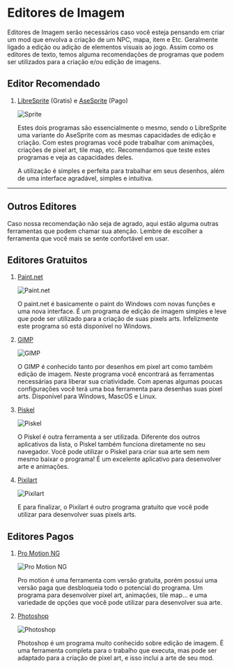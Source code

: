 # Editores de Imagem

Editores de Imagem serão necessários caso você esteja pensando em criar um mod que envolva a criação de um NPC, mapa, item e Etc. Geralmente ligado a edição ou adição de elementos visuais ao jogo. Assim como os editores de texto, temos alguma recomendações de programas que podem ser utilizados para a criação e/ou edição de imagens.

## Editor Recomendado

1. [LibreSprite](https://libresprite.github.io/#!/) (Gratis) e [AseSprite](https://www.aseprite.org/) (Pago)

    ![Sprite](https://cdn.discordapp.com/attachments/1065426581163606027/1125467952993546400/pcImage.png)

    Estes dois programas são essencialmente o mesmo, sendo o LibreSprite uma variante do AseSprite com as mesmas capacidades de edição e criação. Com estes programas você pode trabalhar com animações, criações de pixel art, tile map, etc. Recomendamos que teste estes programas e veja as capacidades deles.

    A utilização é simples e perfeita para trabalhar em seus desenhos, além de uma interface agradável, simples e intuitiva.

---

## Outros Editores

Caso nossa recomendação não seja de agrado, aqui estão alguma outras ferramentas que podem chamar sua atenção. Lembre de escolher a ferramenta que você mais se sente confortável em usar.

## Editores Gratuitos

1. [Paint.net](https://www.getpaint.net/)

    ![Paint.net](https://cdn.discordapp.com/attachments/1065426581163606027/1125466867830620271/R.png)

    O paint.net é basicamente o paint do Windows com novas funções e uma nova interface. É um programa de edição de imagem simples e leve que pode ser utilizado para a criação de suas pixels arts. Infelizmente este programa só está disponível no Windows.

2. [GIMP](https://www.gimp.org/downloads/)

    ![GIMP](https://cdn.discordapp.com/attachments/1065426581163606027/1125469218616389712/gimp-1.png)

    O GIMP é conhecido tanto por desenhos em pixel art como também edição de imagem. Neste programa você encontrará as ferramentas necessárias para liberar sua criatividade. Com apenas algumas poucas configurações você terá uma boa ferramenta para desenhas suas pixel arts. Disponível para Windows, MascOS e Linux.

3. [Piskel](https://www.piskelapp.com/)

    ![Piskel](https://cdn.discordapp.com/attachments/1065426581163606027/1125470658260893807/image.png)

    O Piskel é outra ferramenta a ser utilizada. Diferente dos outros aplicativos da lista, o Piskel também funciona diretamente no seu navegador. Você pode utilizar o Piskel para criar sua arte sem nem mesmo baixar o programa! É um excelente aplicativo para desenvolver arte e animações.

4. [Pixilart](https://www.pixilart.com/)

    ![Pixilart](https://cdn.discordapp.com/attachments/1065426581163606027/1125471978988523610/image.png)

    E para finalizar, o Pixilart é outro programa gratuito que você pode utilizar para desenvolver suas pixels arts.

## Editores Pagos

1. [Pro Motion NG](https://www.cosmigo.com/)

    ![Pro Motion NG](https://cdn.discordapp.com/attachments/1065426581163606027/1125473846909206629/R.png)

    Pro motion é uma ferramenta com versão gratuita, porém possui uma versão paga que desbloqueia todo o potencial do programa. Um programa para desenvolver pixel art, animações, tile map... e uma variedade de opções que você pode utilizar para desenvolver sua arte.

2. [Photoshop](https://www.adobe.com/br/products/photoshop/free-trial-download.html)

    ![Photoshop](https://cdn.discordapp.com/attachments/1065426581163606027/1125475548018245762/OIP.png)

    Photoshop é um programa muito conhecido sobre edição de imagem. É uma ferramenta completa para o trabalho que executa, mas pode ser adaptado para a criação de pixel art, e isso inclui a arte de seu mod.